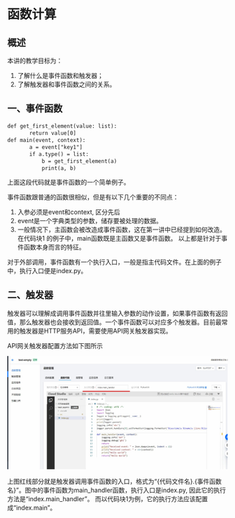 # 函数计算

概述
---
本讲的教学目标为：
1. 了解什么是事件函数和触发器；
2. 了解触发器和事件函数之间的关系。

一、事件函数
----------
~~~
def get_first_element(value: list):
       return value[0]
def main(event, context):
       a = event["key1"]
       if a.type() = list:
           b = get_first_element(a)
           print(a, b)
~~~                   

[^代码块1]:index.py, 事件函数的简单例子 

上面这段代码就是事件函数的一个简单例子。

事件函数跟普通的函数很相似，但是有以下几个重要的不同点：
1. 入参必须是event和context, 区分先后
2. event是一个字典类型的参数，储存要被处理的数据。
3. 一般情况下，主函数会被改造成事件函数，这在第一讲中已经提到如何改造。在代码块1 的例子中，main函数既是主函数又是事件函数。
以上都是针对于事件函数本身而言的特征。

对于外部调用，事件函数有一个执行入口，一般是指主代码文件。在上面的例子中，执行入口便是index.py。

二、触发器
--------

触发器可以理解成调用事件函数并往里输入参数的动作设置，如果事件函数有返回值，那么触发器也会接收到返回值。一个事件函数可以对应多个触发器。目前最常用的触发器是HTTP服务API，需要使用API网关触发器实现。

API网关触发器配置方法如下图所示

![](7_1_2_image/Untitled.jpg '')

上图红线部分就是触发器调用事件函数的入口，格式为“{代码文件名}.{事件函数名}”。图中的事件函数为main_handler函数，执行入口是index.py, 因此它的执行方法是“index.main_handler”。
而以代码块1为例，它的执行方法应该配置成“index.main”。

